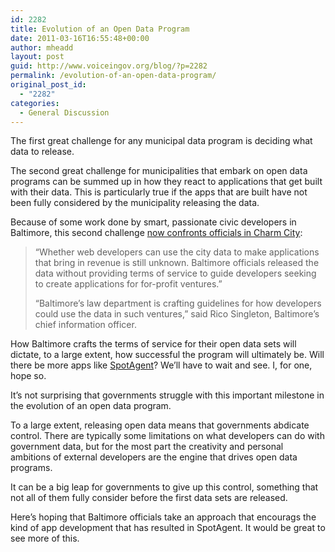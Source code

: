 ```yaml
---
id: 2282
title: Evolution of an Open Data Program
date: 2011-03-16T16:55:48+00:00
author: mheadd
layout: post
guid: http://www.voiceingov.org/blog/?p=2282
permalink: /evolution-of-an-open-data-program/
original_post_id:
  - "2282"
categories:
  - General Discussion
---
```

The first great challenge for any municipal data program is deciding what data to release.

The second great challenge for municipalities that embark on open data programs can be summed up in how they react to applications that get built with their data. This is particularly true if the apps that are built have not been fully considered by the municipality releasing the data.

Because of some work done by smart, passionate civic developers in Baltimore, this second challenge [now confronts officials in Charm City](http://www.baltimoresun.com/business/technology/bs-bz-balttech-spotagent-city-data-20110314,0,2402943.story):

> &#8220;Whether web developers can use the city data to make applications that bring in revenue is still unknown. Baltimore officials released the data without providing terms of service to guide developers seeking to create applications for for-profit ventures.&#8221;
> 
> &#8220;Baltimore&#8217;s law department is crafting guidelines for how developers could use the data in such ventures,&#8221; said Rico Singleton, Baltimore&#8217;s chief information officer. 

How Baltimore crafts the terms of service for their open data sets will dictate, to a large extent, how successful the program will ultimately be. Will there be more apps like [SpotAgent](http://www.spotagent.com/)? We&#8217;ll have to wait and see. I, for one, hope so.

It&#8217;s not surprising that governments struggle with this important milestone in the evolution of an open data program.

To a large extent, releasing open data means that governments abdicate control. There are typically some limitations on what developers can do with government data, but for the most part the creativity and personal ambitions of external developers are the engine that drives open data programs.

It can be a big leap for governments to give up this control, something that not all of them fully consider before the first data sets are released.

Here&#8217;s hoping that Baltimore officials take an approach that encourags the kind of app development that has resulted in SpotAgent. It would be great to see more of this.
